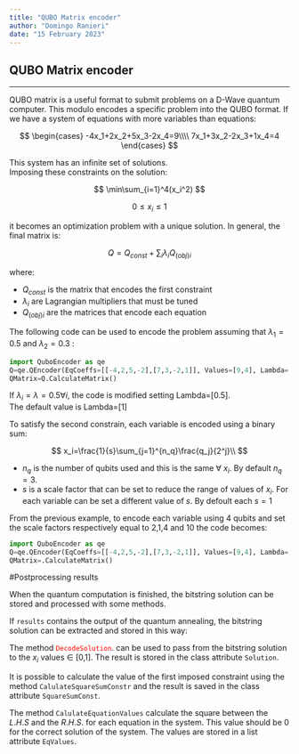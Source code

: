 ```yaml
---
title: "QUBO Matrix encoder"
author: "Domingo Ranieri"
date: "15 February 2023"
---
```


## QUBO Matrix encoder
---
QUBO matrix is a useful format to submit problems on a D-Wave quantum computer.
This modulo encodes a specific problem into the QUBO format.
If we have a system of equations with more variables than equations:

$$
\begin{cases} 
-4x_1+2x_2+5x_3-2x_4=9\\\\
7x_1+3x_2-2x_3+1x_4=4
\end{cases}
$$

This system has an infinite set of solutions.\
Imposing these constraints on the solution:

$$
\min\sum_{i=1}^4(x_i^2)
$$

$$
0 \leq x_i \leq 1
$$

it becomes an optimization problem with a unique solution.
In general, the final matrix is:

$$
Q=Q_{const}+ \sum_i\lambda_i Q_{(obj)i}
$$

where:

* $Q_{const}$ is the matrix that encodes the first constraint
* $\lambda_i$ are Lagrangian multipliers that must be tuned
* $Q_{(obj)i}$ are the matrices that encode each equation

The following code can be used to encode the problem assuming that $\lambda_1=0.5$ and $\lambda_2=0.3$ :

```python
import QuboEncoder as qe
Q=qe.QEncoder(EqCoeffs=[[-4,2,5,-2],[7,3,-2,1]], Values=[9,4], Lambda=[0.5,0.3])
QMatrix=Q.CalculateMatrix()
```
If $\lambda_i=\lambda=0.5 \forall i$, the code is modified setting Lambda=[0.5].\
The default value is Lambda=[1]

To satisfy the second constrain, each variable is encoded using a binary sum: 

$$
x_i=\frac{1}{s}\sum_{j=1}^{n_q}\frac{q_j}{2^j}\\
$$

* $n_q$ is the number of qubits used and this is the same $\forall$ $x_i$. By default $n_q=3$.
* $s$ is a scale factor that can be set to reduce the range of values of $x_i$. For each variable can be set a different value of $s$. By defoult each $s=1$ 

From the previous example, to encode each variable using 4 qubits and set the scale factors respectively equal to 2,1,4 and 10 the code becomes:


```python
import QuboEncoder as qe
Q=qe.QEncoder(EqCoeffs=[[-4,2,5,-2],[7,3,-2,1]], Values=[9,4], Lambda=[0.5,0.3], NumberQubits=4, ScaleFactors=[2,1,4,10])
QMatrix=.CalculateMatrix()
```
#Postprocessing results

When the quantum computation is finished, the bitstring solution can be stored and processed with some methods.

If `results` contains the output of the quantum annealing, the bitstring solution can be extracted and stored in this way:


The method <span style="color:red">`DecodeSolution`</span>. can be used to pass from the bitstring solution to the $x_i$ values $\in$ [0,1]. The result is stored in the class attribute `Solution`.

It is possible to calculate the value of the first imposed constraint using the method `CalulateSquareSumConstr` and the result is saved in the class attribute `SquareSumConst`.

The method `CalulateEquationValues` calculate the square between the $L.H.S$ and the $R.H.S.$ for each equation in the system. This value should be 0 for the correct solution of the system. The values are stored in a list attribute `EqValues`.
